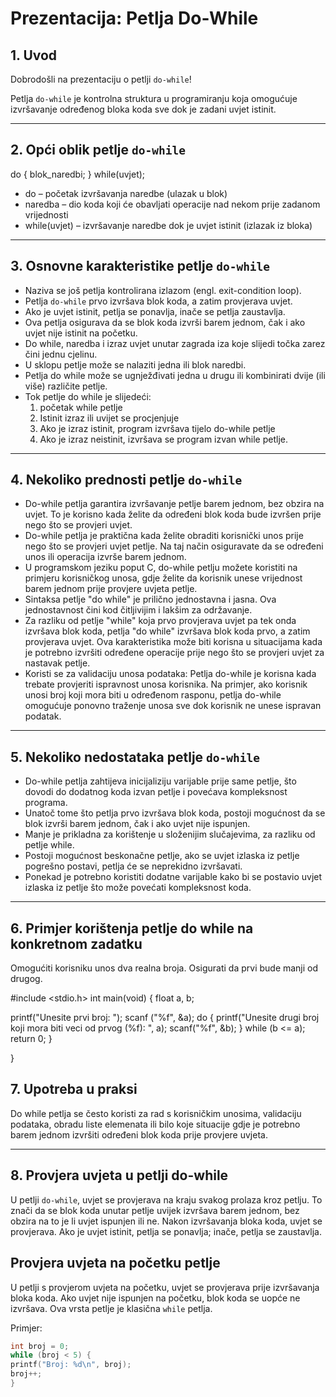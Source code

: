 # Prezentacija: Petlja Do-While

## 1. Uvod

Dobrodošli na prezentaciju o petlji `do-while`!

Petlja `do-while` je kontrolna struktura u programiranju koja omogućuje izvršavanje određenog bloka koda sve dok je zadani uvjet istinit.

---

## 2. Opći oblik petlje `do-while`
do {
    blok_naredbi;
} while(uvjet);

- do – početak izvršavanja naredbe (ulazak u blok)
- naredba – dio koda koji će obavljati operacije nad nekom prije zadanom vrijednosti
- while(uvjet) – izvršavanje naredbe dok je uvjet istinit (izlazak iz bloka)

---

## 3. Osnovne karakteristike petlje `do-while`

- Naziva se još petlja kontrolirana izlazom (engl. exit-condition loop).
- Petlja `do-while` prvo izvršava blok koda, a zatim provjerava uvjet.
- Ako je uvjet istinit, petlja se ponavlja, inače se petlja zaustavlja.
- Ova petlja osigurava da se blok koda izvrši barem jednom, čak i ako uvjet nije istinit na početku.
- Do while, naredba i izraz uvjet unutar zagrada iza koje slijedi točka zarez čini jednu cjelinu.
- U sklopu petlje može se nalaziti jedna ili blok naredbi.
- Petlja do while može se ugnježđivati jedna u drugu ili kombinirati dvije (ili više) različite petlje.
- Tok petlje do while je slijedeći:
  1. početak while petlje
  2. Istinit izraz ili uvijet se procjenjuje
  3. Ako je izraz istinit, program izvršava tijelo do-while petlje
  4. Ako je izraz neistinit, izvršava se program izvan while petlje.

---

## 4. Nekoliko prednosti petlje `do-while`

- Do-while petlja garantira izvršavanje petlje barem jednom, bez obzira na uvjet. To je korisno kada želite da određeni blok koda bude      izvršen prije nego što se provjeri uvjet.
- Do-while petlja je praktična kada želite obraditi korisnički unos prije nego što se provjeri uvjet petlje. Na taj način osiguravate da 
  se određeni unos ili operacija izvrše barem jednom.
- U programskom jeziku poput C, do-while petlju možete koristiti na primjeru korisničkog unosa, gdje želite da korisnik unese vrijednost 
  barem jednom prije provjere uvjeta petlje.
- Sintaksa petlje "do while" je prilično jednostavna i jasna. Ova jednostavnost čini kod čitljivijim i lakšim za održavanje.
- Za razliku od petlje "while" koja prvo provjerava uvjet pa tek onda izvršava blok koda, petlja "do while" izvršava blok koda prvo, a zatim provjerava uvjet. Ova karakteristika može biti korisna u situacijama kada je potrebno izvršiti određene operacije prije nego što se provjeri uvjet za nastavak petlje.
- Koristi se za validaciju unosa podataka: Petlja do-while je korisna kada trebate provjeriti ispravnost unosa korisnika. Na primjer, ako korisnik unosi broj koji mora biti u određenom rasponu, petlja do-while omogućuje ponovno traženje unosa sve dok korisnik ne unese ispravan podatak.
 
---

## 5. Nekoliko nedostataka petlje `do-while`

- Do-while petlja zahtijeva inicijaliziju varijable prije same petlje, što dovodi do dodatnog koda izvan petlje i povećava kompleksnost programa.
- Unatoč tome što petlja prvo izvršava blok koda, postoji mogućnost da se blok izvrši barem jednom, čak i ako uvjet nije ispunjen.
- Manje je prikladna za korištenje u složenijim slučajevima, za razliku od petlje while.
- Postoji mogućnost beskonačne petlje, ako se uvjet izlaska iz petlje pogrešno postavi, petlja će se neprekidno izvršavati.
- Ponekad je potrebno koristiti dodatne varijable kako bi se postavio uvjet izlaska iz petlje što može povećati kompleksnost koda.

---

## 6. Primjer korištenja petlje do while na konkretnom zadatku
Omogućiti korisniku unos dva realna broja. Osigurati da prvi bude manji od drugog.

#include <stdio.h>
int main(void)
{
  float a, b; 
  
  printf("Unesite prvi broj: ");
  scanf ("%f", &a);
  do {
     printf("Unesite drugi broj koji mora biti veci od prvog (%f): ", a);
     scanf("%f", &b);
} while (b <= a); 
return 0;
}

}

## 7. Upotreba u praksi
Do while petlja se često koristi za rad s korisničkim unosima, validaciju podataka, obradu liste elemenata ili bilo koje situacije gdje je potrebno barem jednom izvršiti određeni blok koda prije provjere uvjeta.

---

## 8. Provjera uvjeta u petlji do-while

U petlji `do-while`, uvjet se provjerava na kraju svakog prolaza kroz petlju. To znači da se blok koda unutar petlje uvijek izvršava barem jednom, bez obzira na to je li uvjet ispunjen ili ne. Nakon izvršavanja bloka koda, uvjet se provjerava. Ako je uvjet istinit, petlja se ponavlja; inače, petlja se zaustavlja.

## Provjera uvjeta na početku petlje

U petlji s provjerom uvjeta na početku, uvjet se provjerava prije izvršavanja bloka koda. Ako uvjet nije ispunjen na početku, blok koda se uopće ne izvršava. Ova vrsta petlje je klasična `while` petlja.

Primjer:

```c
int broj = 0;
while (broj < 5) {
printf("Broj: %d\n", broj);
broj++;
}

